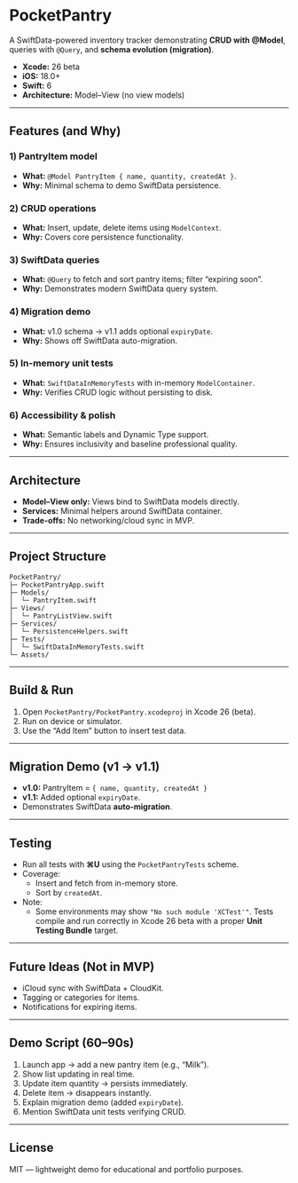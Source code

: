 # PocketPantry

A SwiftData-powered inventory tracker demonstrating **CRUD with @Model**,  
queries with `@Query`, and **schema evolution (migration)**.

- **Xcode:** 26 beta  
- **iOS:** 18.0+  
- **Swift:** 6  
- **Architecture:** Model–View (no view models)

---

## Features (and Why)

### 1) PantryItem model
- **What:** `@Model PantryItem { name, quantity, createdAt }`.
- **Why:** Minimal schema to demo SwiftData persistence.

### 2) CRUD operations
- **What:** Insert, update, delete items using `ModelContext`.
- **Why:** Covers core persistence functionality.

### 3) SwiftData queries
- **What:** `@Query` to fetch and sort pantry items; filter “expiring soon”.
- **Why:** Demonstrates modern SwiftData query system.

### 4) Migration demo
- **What:** v1.0 schema → v1.1 adds optional `expiryDate`.
- **Why:** Shows off SwiftData auto-migration.

### 5) In-memory unit tests
- **What:** `SwiftDataInMemoryTests` with in-memory `ModelContainer`.
- **Why:** Verifies CRUD logic without persisting to disk.

### 6) Accessibility & polish
- **What:** Semantic labels and Dynamic Type support.
- **Why:** Ensures inclusivity and baseline professional quality.

---

## Architecture

- **Model–View only:** Views bind to SwiftData models directly.  
- **Services:** Minimal helpers around SwiftData container.  
- **Trade-offs:** No networking/cloud sync in MVP.

---

## Project Structure
```
PocketPantry/
├─ PocketPantryApp.swift
├─ Models/
│  └─ PantryItem.swift
├─ Views/
│  └─ PantryListView.swift
├─ Services/
│  └─ PersistenceHelpers.swift
├─ Tests/
│  └─ SwiftDataInMemoryTests.swift
└─ Assets/
```

---

## Build & Run

1. Open `PocketPantry/PocketPantry.xcodeproj` in Xcode 26 (beta).  
2. Run on device or simulator.  
3. Use the “Add Item” button to insert test data.  

---

## Migration Demo (v1 → v1.1)

- **v1.0:** PantryItem = `{ name, quantity, createdAt }`  
- **v1.1:** Added optional `expiryDate`.  
- Demonstrates SwiftData **auto-migration**.  

---

## Testing

- Run all tests with **⌘U** using the `PocketPantryTests` scheme.  
- Coverage:  
  - Insert and fetch from in-memory store.  
  - Sort by `createdAt`.  
- Note:  
  - Some environments may show `"No such module 'XCTest'"`. Tests compile and run correctly in Xcode 26 beta with a proper **Unit Testing Bundle** target.

---

## Future Ideas (Not in MVP)

- iCloud sync with SwiftData + CloudKit.  
- Tagging or categories for items.  
- Notifications for expiring items.

---

## Demo Script (60–90s)

1. Launch app → add a new pantry item (e.g., “Milk”).  
2. Show list updating in real time.  
3. Update item quantity → persists immediately.  
4. Delete item → disappears instantly.  
5. Explain migration demo (added `expiryDate`).  
6. Mention SwiftData unit tests verifying CRUD.

---

## License

MIT — lightweight demo for educational and portfolio purposes.